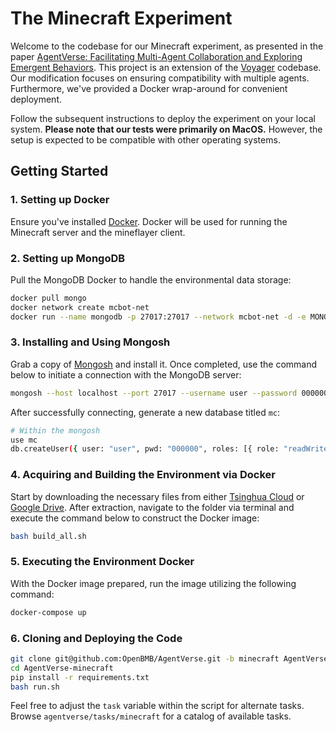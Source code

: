 # The Minecraft Experiment

Welcome to the codebase for our Minecraft experiment, as presented in the paper [AgentVerse: Facilitating Multi-Agent Collaboration and Exploring Emergent Behaviors](https://arxiv.org/abs/2308.10848). This project is an extension of the [Voyager](https://github.com/MineDojo/Voyager/tree/main) codebase. Our modification focuses on ensuring compatibility with multiple agents. Furthermore, we've provided a Docker wrap-around for convenient deployment.

Follow the subsequent instructions to deploy the experiment on your local system. **Please note that our tests were primarily on MacOS.** However, the setup is expected to be compatible with other operating systems.

## Getting Started

### 1. Setting up Docker
Ensure you've installed [Docker](https://docs.docker.com/get-docker/). Docker will be used for running the Minecraft server and the mineflayer client.

### 2. Setting up MongoDB
Pull the MongoDB Docker to handle the environmental data storage:
```bash
docker pull mongo
docker network create mcbot-net
docker run --name mongodb -p 27017:27017 --network mcbot-net -d -e MONGO_INITDB_ROOT_USERNAME=user -e MONGO_INITDB_ROOT_PASSWORD=000000 mongo
```

### 3. Installing and Using Mongosh
Grab a copy of [Mongosh](https://www.mongodb.com/docs/mongodb-shell/) and install it. Once completed, use the command below to initiate a connection with the MongoDB server:
```bash
mongosh --host localhost --port 27017 --username user --password 000000 --authenticationDatabase admin
```

After successfully connecting, generate a new database titled `mc`:
```bash
# Within the mongosh
use mc
db.createUser({ user: "user", pwd: "000000", roles: [{ role: "readWrite", db: "mc" }] })
```

### 4. Acquiring and Building the Environment via Docker
Start by downloading the necessary files from either [Tsinghua Cloud](https://cloud.tsinghua.edu.cn/f/f57bb9ae244d4607a066/?dl=1) or [Google Drive](https://drive.google.com/file/d/1S-NyuD6MoZSjUIX3-zFvFN8DGm9bgB6R/view?usp=sharing). After extraction, navigate to the folder via terminal and execute the command below to construct the Docker image:
```bash
bash build_all.sh
```

### 5. Executing the Environment Docker
With the Docker image prepared, run the image utilizing the following command:
```bash
docker-compose up
```

### 6. Cloning and Deploying the Code
```bash
git clone git@github.com:OpenBMB/AgentVerse.git -b minecraft AgentVerse-minecraft
cd AgentVerse-minecraft
pip install -r requirements.txt
bash run.sh
```
Feel free to adjust the `task` variable within the script for alternate tasks. Browse `agentverse/tasks/minecraft` for a catalog of available tasks.

